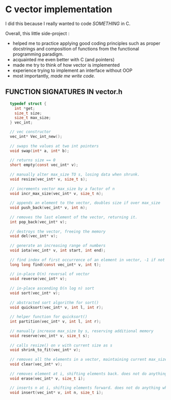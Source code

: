 # C vector<int> implementation

I did this because I really wanted to code *SOMETHING* in C. 

Overall, this little side-project : 
- helped me to practice applying good coding principles such as proper docstrings and composition of functions from the functional programming paradigm.
- acquainted me even better with C (and pointers)
- made me try to think of how vector<int> is implemented
- experience trying to implement an interface without OOP
- most importantly, *made me write code.*

## FUNCTION SIGNATURES IN vector.h

```c
  typedef struct {
    int *get; 
    size_t size;
    size_t max_size;
  } vec_int;

  // vec constructor
  vec_int* Vec_int_new();
  
  // swaps the values at two int pointers
  void swap(int* a, int* b);
  
  // returns size == 0
  short empty(const vec_int* v);
  
  // manually alter max_size TO s, losing data when shrunk.
  void resize(vec_int* v, size_t s);
  
  // increments vector max_size by a factor of n
  void incr_max_size(vec_int* v, size_t n);
  
  // appends an element to the vector, doubles size if over max_size
  void push_back(vec_int* v, int n); 
  
  // removes the last element of the vector, returning it.
  int pop_back(vec_int* v);
  
  // destroys the vector, freeing the memory
  void del(vec_int* v);
  
  // generate an increasing range of numbers
  void iota(vec_int* v, int start, int end);
  
  // find index of first occurrence of an element in vector, -1 if not found
  long long find(const vec_int* v, int t);
  
  // in-place O(n) reversal of vector
  void reverse(vec_int* v);
  
  // in-place ascending O(n log n) sort
  void sort(vec_int* v);
  
  // abstracted sort algorithm for sort()
  void quicksort(vec_int* v, int l, int r);
  
  // helper function for quicksort()
  int partition(vec_int* v, int l, int r);
  
  // manually increase max_size by s, reserving additional memory
  void reserve(vec_int* v, size_t s);
  
  // calls resize() on v with current size as s
  void shrink_to_fit(vec_int* v);
  
  // removes all the elements in a vector, maintaining current max_size
  void clear(vec_int* v);
  
  // removes element at i, shifting elements back. does not do anything when i > size
  void erase(vec_int* v, size_t i);
  
  // inserts n at i, shifting elements forward. does not do anything when i > size
  void insert(vec_int* v, int n, size_t i);
```
